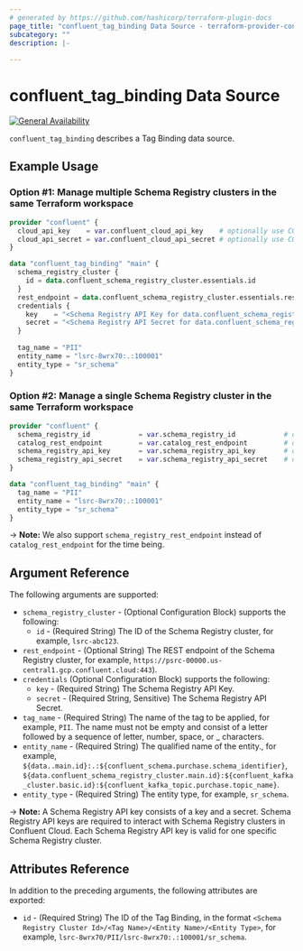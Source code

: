 ```yaml
---
# generated by https://github.com/hashicorp/terraform-plugin-docs
page_title: "confluent_tag_binding Data Source - terraform-provider-confluent"
subcategory: ""
description: |-
   
---
```


# confluent_tag_binding Data Source

[![General Availability](https://img.shields.io/badge/Lifecycle%20Stage-General%20Availability-%2345c6e8)](https://docs.confluent.io/cloud/current/api.html#section/Versioning/API-Lifecycle-Policy)

`confluent_tag_binding` describes a Tag Binding data source.

## Example Usage

### Option #1: Manage multiple Schema Registry clusters in the same Terraform workspace

```terraform
provider "confluent" {
  cloud_api_key    = var.confluent_cloud_api_key    # optionally use CONFLUENT_CLOUD_API_KEY env var
  cloud_api_secret = var.confluent_cloud_api_secret # optionally use CONFLUENT_CLOUD_API_SECRET env var
}

data "confluent_tag_binding" "main" {
  schema_registry_cluster {
    id = data.confluent_schema_registry_cluster.essentials.id
  }
  rest_endpoint = data.confluent_schema_registry_cluster.essentials.rest_endpoint
  credentials {
    key    = "<Schema Registry API Key for data.confluent_schema_registry_cluster.essentials>"
    secret = "<Schema Registry API Secret for data.confluent_schema_registry_cluster.essentials>"
  }
  
  tag_name = "PII"
  entity_name = "lsrc-8wrx70:.:100001"
  entity_type = "sr_schema"
}
```

### Option #2: Manage a single Schema Registry cluster in the same Terraform workspace

```terraform
provider "confluent" {
  schema_registry_id            = var.schema_registry_id            # optionally use SCHEMA_REGISTRY_ID env var
  catalog_rest_endpoint         = var.catalog_rest_endpoint         # optionally use CATALOG_REST_ENDPOINT env var
  schema_registry_api_key       = var.schema_registry_api_key       # optionally use SCHEMA_REGISTRY_API_KEY env var
  schema_registry_api_secret    = var.schema_registry_api_secret    # optionally use SCHEMA_REGISTRY_API_SECRET env var
}

data "confluent_tag_binding" "main" {
  tag_name = "PII"
  entity_name = "lsrc-8wrx70:.:100001"
  entity_type = "sr_schema"
}
```
-> **Note:** We also support `schema_registry_rest_endpoint` instead of `catalog_rest_endpoint` for the time being.

<!-- schema generated by tfplugindocs -->
## Argument Reference

The following arguments are supported:

- `schema_registry_cluster` - (Optional Configuration Block) supports the following:
    - `id` - (Required String) The ID of the Schema Registry cluster, for example, `lsrc-abc123`.
- `rest_endpoint` - (Optional String) The REST endpoint of the Schema Registry cluster, for example, `https://psrc-00000.us-central1.gcp.confluent.cloud:443`).
- `credentials` (Optional Configuration Block) supports the following:
    - `key` - (Required String) The Schema Registry API Key.
    - `secret` - (Required String, Sensitive) The Schema Registry API Secret.
- `tag_name` - (Required String) The name of the tag to be applied, for example, `PII`. The name must not be empty and consist of a letter followed by a sequence of letter, number, space, or _ characters.
- `entity_name` - (Required String) The qualified name of the entity., for example, `${data..main.id}:.:${confluent_schema.purchase.schema_identifier}`, `${data.confluent_schema_registry_cluster.main.id}:${confluent_kafka_cluster.basic.id}:${confluent_kafka_topic.purchase.topic_name}`.
- `entity_type` - (Required String) The entity type, for example, `sr_schema`.

-> **Note:** A Schema Registry API key consists of a key and a secret. Schema Registry API keys are required to interact with Schema Registry clusters in Confluent Cloud. Each Schema Registry API key is valid for one specific Schema Registry cluster.

## Attributes Reference

In addition to the preceding arguments, the following attributes are exported:

- `id` - (Required String) The ID of the Tag Binding, in the format `<Schema Registry Cluster Id>/<Tag Name>/<Entity Name>/<Entity Type>`, for example, `lsrc-8wrx70/PII/lsrc-8wrx70:.:100001/sr_schema`.
